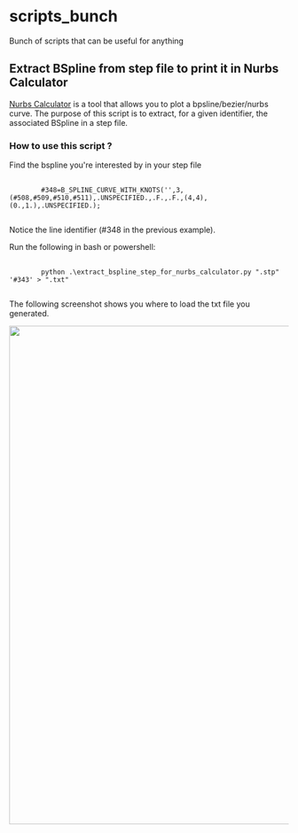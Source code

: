 # scripts_bunch
Bunch of scripts that can be useful for anything

## Extract BSpline from step file to print it in Nurbs Calculator

[Nurbs Calculator](http://nurbscalculator.in/) is a tool that allows you to plot a bpsline/bezier/nurbs curve.
The purpose of this script is to extract, for a given identifier, the associated BSpline in a step file.

### How to use this script ?

Find the bspline you're interested by in your step file
<pre>
    <code>
        #348=B_SPLINE_CURVE_WITH_KNOTS('',3,(#508,#509,#510,#511),.UNSPECIFIED.,.F.,.F.,(4,4),(0.,1.),.UNSPECIFIED.);
    </code>
</pre>
Notice the line identifier (#348 in the previous example).

Run the following in bash or powershell:

<pre>
    <code>
        python .\extract_bspline_step_for_nurbs_calculator.py "<your_step_file>.stp" '#343' > "<your_output_txt_file>.txt"
    </code>
</pre>

The following screenshot shows you where to load the txt file you generated.
<div style="text-align:center">
    <img src='scripts_bunch/nurbscalculatorscreenshot.png' width='1440' height='900' />
</div>